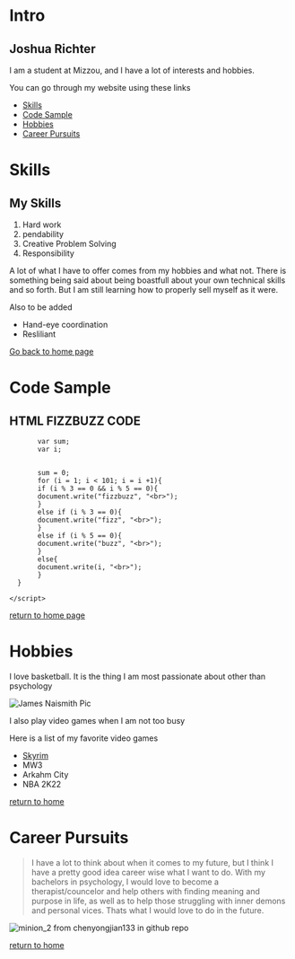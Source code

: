 <h1 id="intro">Intro</h1>



<h2 id="joshuarichter">Joshua Richter</h2>

<p>I am a student at Mizzou, and I have a lot of interests and hobbies.</p>

<p>You can go through my website using these links</p>

<ul>
<li><a href="./Skills.md">Skills</a></li>

<li><a href="./CodeSample.md">Code Sample</a></li>

<li><a href="./Hobbies.md">Hobbies</a></li>

<li><a href="./CareerPursuit.md">Career Pursuits</a></li>
</ul>

<h1 id="skills">Skills</h1>

<h2 id="myskills">My Skills</h2>

<ol>
<li>Hard work</li>

<li>pendability</li>

<li>Creative Problem Solving</li>

<li>Responsibility</li>
</ol>

<p>A lot of what I have to offer comes from my hobbies and what not. There is something being said about being boastfull about your own technical skills and so forth. But I am still learning how to properly sell myself as it were.</p>

<p>Also to be added</p>

<ul>
<li>Hand-eye coordination</li>

<li>Resliliant</li>
</ul>

<p><a href="./README.md">Go back to home page</a></p>

<h1 id="codesample">Code Sample</h1>

<h2 id="htmlfizzbuzzcode">HTML FIZZBUZZ CODE</h2>

<pre><code>       var sum;
       var i;


       sum = 0;
       for (i = 1; i &lt; 101; i = i +1){
       if (i % 3 == 0 &amp;&amp; i % 5 == 0){
       document.write("fizzbuzz", "&lt;br&gt;");
       }
       else if (i % 3 == 0){
       document.write("fizz", "&lt;br&gt;");
       }
       else if (i % 5 == 0){
       document.write("buzz", "&lt;br&gt;");
       }
       else{
       document.write(i, "&lt;br&gt;");
       }
  }

&lt;/script&gt;
</code></pre>

<p></body></p>

<p><a href="./README.md">return to home page</a></p>

<h1 id="hobbies">Hobbies</h1>

<p>I love basketball. It is the thing I am most passionate about other than psychology</p>

<p><img src="https://user-images.githubusercontent.com/101736848/158674081-14c54b38-51dc-4cb8-8974-b075ba04ee7b.jpg" alt="James Naismith Pic" /></p>

<p>I also play video games when I am not too busy</p>

<p>Here is a list of my favorite video games</p>

<ul>
<li><a href="https://elderscrolls.fandom.com/wiki/Skyrim">Skyrim</a></li>

<li>MW3</li>

<li>Arkahm City</li>

<li>NBA 2K22</li>
</ul>

<p><a href="./README.md">return to home</a></p>

<h1 id="careerpursuits">Career Pursuits</h1>

<blockquote>
  <p>I have a lot to think about when it comes to my future, but I think I have a pretty good idea career wise what I want to do. With my bachelors in psychology, I would love to become a therapist/councelor and help others with finding meaning and purpose in life, as well as to help those struggling with inner demons and personal vices. Thats what I would love to do in the future.</p>
</blockquote>

<p><img src="https://user-images.githubusercontent.com/101736848/158716166-428da810-5f57-424c-b294-f0c3f8f082e1.jpg" alt="minion_2" />
from chenyongjian133 in github repo</p>

<p><a href="./README.md">return to home</a></p>
